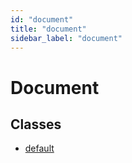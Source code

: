 ```yaml
---
id: "document"
title: "document"
sidebar_label: "document"
---
```


# Document

## Classes

- [default](/ps_reference/classes/Document/)
